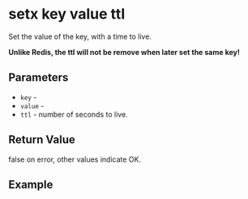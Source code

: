 # setx key value ttl

Set the value of the key, with a time to live.

__Unlike Redis, the ttl will not be remove when later set the same key!__

## Parameters

* `key` - 
* `value` - 
* `ttl` - number of seconds to live.

## Return Value

false on error, other values indicate OK.

## Example
